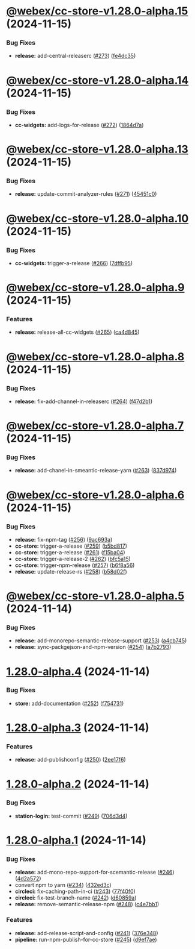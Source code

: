 # [@webex/cc-store-v1.28.0-alpha.15](https://github.com/webex/widgets/compare/1.28.0-alpha.14...1.28.0-alpha.15) (2024-11-15)


### Bug Fixes

* **release:** add-central-releaserc ([#273](https://github.com/webex/widgets/issues/273)) ([fe4dc35](https://github.com/webex/widgets/commit/fe4dc35447c405ffe2eb2b80d65adb5093c7eed5))

# [@webex/cc-store-v1.28.0-alpha.14](https://github.com/webex/widgets/compare/1.28.0-alpha.13...1.28.0-alpha.14) (2024-11-15)


### Bug Fixes

* **cc-widgets:** add-logs-for-release ([#272](https://github.com/webex/widgets/issues/272)) ([1864d7a](https://github.com/webex/widgets/commit/1864d7ad2827ccbf780b103cc785235214a5676c))

# [@webex/cc-store-v1.28.0-alpha.13](https://github.com/webex/widgets/compare/1.28.0-alpha.12...1.28.0-alpha.13) (2024-11-15)


### Bug Fixes

* **release:** update-commit-analyzer-rules ([#271](https://github.com/webex/widgets/issues/271)) ([45451c0](https://github.com/webex/widgets/commit/45451c09c02645a6563b593f262196aee2f02173))

# [@webex/cc-store-v1.28.0-alpha.10](https://github.com/webex/widgets/compare/1.28.0-alpha.9...1.28.0-alpha.10) (2024-11-15)


### Bug Fixes

* **cc-widgets:** trigger-a-release ([#266](https://github.com/webex/widgets/issues/266)) ([7dffb95](https://github.com/webex/widgets/commit/7dffb957db894d7d7892a602feb50a6074b59f2c))

# [@webex/cc-store-v1.28.0-alpha.9](https://github.com/webex/widgets/compare/1.28.0-alpha.8...1.28.0-alpha.9) (2024-11-15)


### Features

* **release:** release-all-cc-widgets ([#265](https://github.com/webex/widgets/issues/265)) ([ca4d845](https://github.com/webex/widgets/commit/ca4d8454865be8a7e86c247c6769f25a08380636))

# [@webex/cc-store-v1.28.0-alpha.8](https://github.com/webex/widgets/compare/1.28.0-alpha.7...1.28.0-alpha.8) (2024-11-15)


### Bug Fixes

* **release:** fix-add-channel-in-releaserc ([#264](https://github.com/webex/widgets/issues/264)) ([f47d2b1](https://github.com/webex/widgets/commit/f47d2b1d054d8e071360090254edae7de3503509))

# [@webex/cc-store-v1.28.0-alpha.7](https://github.com/webex/widgets/compare/1.28.0-alpha.6...1.28.0-alpha.7) (2024-11-15)


### Bug Fixes

* **release:** add-chanel-in-smeantic-release-yarn ([#263](https://github.com/webex/widgets/issues/263)) ([837d974](https://github.com/webex/widgets/commit/837d974e576cc8fdecfa3ba4a200aa9bdc9666a3))

# [@webex/cc-store-v1.28.0-alpha.6](https://github.com/webex/widgets/compare/1.28.0-alpha.5...1.28.0-alpha.6) (2024-11-15)


### Bug Fixes

* **release:** fix-npm-tag ([#256](https://github.com/webex/widgets/issues/256)) ([9ac693a](https://github.com/webex/widgets/commit/9ac693aff72e152c383a4d373f87239f593d4b20))
* **cc-store:** trigger-a-release ([#259](https://github.com/webex/widgets/issues/259)) ([b5bd817](https://github.com/webex/widgets/commit/b5bd8173d55ef7cad496208f5ee2fb1264777520))
* **cc-store:** trigger-a-release ([#261](https://github.com/webex/widgets/issues/261)) ([f15ba04](https://github.com/webex/widgets/commit/f15ba0456c372cf4a70756c301053cd74b836d1b))
* **cc-store:** trigger-a-release-2 ([#262](https://github.com/webex/widgets/issues/262)) ([bfc5a15](https://github.com/webex/widgets/commit/bfc5a15d90cc5cfefe5ae4d92826ba32005843c4))
* **cc-store:** trigger-npm-release ([#257](https://github.com/webex/widgets/issues/257)) ([b6f8a56](https://github.com/webex/widgets/commit/b6f8a56469580b26d7f5e78dbef2a91093e802f8))
* **release:** update-release-rs ([#258](https://github.com/webex/widgets/issues/258)) ([b58d02f](https://github.com/webex/widgets/commit/b58d02f9238319f0a87c00f6fc0404995f7fe0a8))

# [@webex/cc-store-v1.28.0-alpha.5](https://github.com/webex/widgets/compare/v1.28.0-alpha.4...1.28.0-alpha.5) (2024-11-14)


### Bug Fixes

* **release:** add-monorepo-semantic-release-support ([#253](https://github.com/webex/widgets/issues/253)) ([a4cb745](https://github.com/webex/widgets/commit/a4cb74587029ae11aeb0fda65d0362fc346e4d8a))
* **release:** sync-packgejson-and-npm-version ([#254](https://github.com/webex/widgets/issues/254)) ([a7b2793](https://github.com/webex/widgets/commit/a7b2793e6dd51ba32762c204e04ab204d1bcf96e))

# [1.28.0-alpha.4](https://github.com/webex/widgets/compare/v1.28.0-alpha.3...v1.28.0-alpha.4) (2024-11-14)


### Bug Fixes

* **store:** add-documentation ([#252](https://github.com/webex/widgets/issues/252)) ([f754731](https://github.com/webex/widgets/commit/f7547314196af9ceb1185ab23da6a2df030f3d2c))

# [1.28.0-alpha.3](https://github.com/webex/widgets/compare/v1.28.0-alpha.2...v1.28.0-alpha.3) (2024-11-14)


### Features

* **release:** add-publishconfig ([#250](https://github.com/webex/widgets/issues/250)) ([2ee17f6](https://github.com/webex/widgets/commit/2ee17f64f13d51340347dfeb492fd37a2dc40501))

# [1.28.0-alpha.2](https://github.com/webex/widgets/compare/v1.28.0-alpha.1...v1.28.0-alpha.2) (2024-11-14)


### Bug Fixes

* **station-login:** test-commit ([#249](https://github.com/webex/widgets/issues/249)) ([706d3d4](https://github.com/webex/widgets/commit/706d3d412574987a9f84079a24697879dc6dba33))

# [1.28.0-alpha.1](https://github.com/webex/widgets/compare/v1.27.5...v1.28.0-alpha.1) (2024-11-14)


### Bug Fixes

* **release:** add-mono-repo-support-for-scemantic-release ([#246](https://github.com/webex/widgets/issues/246)) ([4d2a572](https://github.com/webex/widgets/commit/4d2a57280eed3ef3caf5efb8a58c6cea433e1f53))
* convert npm to yarn ([#234](https://github.com/webex/widgets/issues/234)) ([432ed3c](https://github.com/webex/widgets/commit/432ed3cc1b2521f69cd9383cd0dbefad8f0a2eee))
* **circleci:** fix-caching-path-in-ci ([#243](https://github.com/webex/widgets/issues/243)) ([77f40f0](https://github.com/webex/widgets/commit/77f40f098a2f51620bc7af294ec429feeaf8caf1))
* **circleci:** fix-test-branch-name ([#242](https://github.com/webex/widgets/issues/242)) ([d60859a](https://github.com/webex/widgets/commit/d60859ad562a93d2f1fecd1cfe207729c475edd2))
* **release:** remove-semantic-release-npm ([#248](https://github.com/webex/widgets/issues/248)) ([c4e7bb1](https://github.com/webex/widgets/commit/c4e7bb18133fd1500f53ce686076868e00e15ec0))


### Features

* **release:** add-release-script-and-config ([#241](https://github.com/webex/widgets/issues/241)) ([376e348](https://github.com/webex/widgets/commit/376e34835a11ccf55d43b207a3777aeeb442aaba))
* **pipeline:** run-npm-publish-for-cc-store ([#245](https://github.com/webex/widgets/issues/245)) ([d9ef7ae](https://github.com/webex/widgets/commit/d9ef7ae064f334478391637b9b70359edf0b40de))
